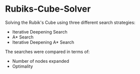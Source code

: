 # Rubiks-Cube-Solver

Solving the Rubik's Cube using three different search strategies:

* Iterative Deepening Search
* A* Search
* Iterative Deepening A* Search

The searches were compared in terms of:

* Number of nodes expanded
* Optimality
